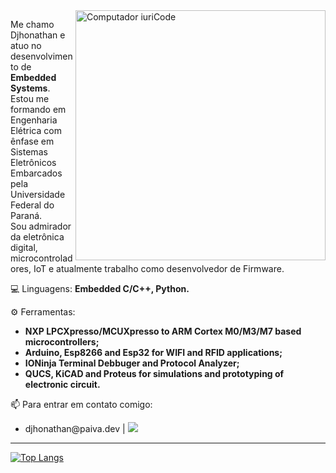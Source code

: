 <img src="https://raw.githubusercontent.com/MicaelliMedeiros/micaellimedeiros/master/image/computer-illustration.png" min-width="400px" max-width="400px" width="400px" align="right" alt="Computador iuriCode">

<p align="left"> 
  Me chamo Djhonathan e atuo no desenvolvimento de <strong>Embedded Systems</strong>.<br>
  Estou me formando em Engenharia Elétrica com ênfase em Sistemas Eletrônicos Embarcados pela Universidade Federal do Paraná.<br>Sou admirador da eletrônica digital, microcontroladores, IoT e atualmente trabalho como desenvolvedor de Firmware.<br>
</p>

<p align="left">
  💻 Linguagens: <strong>Embedded C/C++, Python.</strong>
</p>

<p align="left">
  ⚙️ Ferramentas:
<ul>
<li><strong>NXP LPCXpresso/MCUXpresso to ARM Cortex M0/M3/M7 based microcontrollers;
<li>Arduino, Esp8266 and Esp32 for WIFI and RFID applications;
<li>IONinja Terminal Debbuger and Protocol Analyzer;
<li>QUCS, KiCAD and Proteus for simulations and prototyping of electronic circuit.</strong>
</ul>
</p>

<p align="left">
  📫 Para entrar em contato comigo:
<ul>
<li>djhonathan@paiva.dev |  <a href="#" alt="Linkedin">
  <img src="https://img.shields.io/badge/-Linkedin-0e76a8?style=flat-square&logo=Linkedin&logoColor=white&link=https://www.linkedin.com/in/djhonathan-henrique-paiva/" /></a>
</ul>
</p><hr>

[![Top Langs](https://github-readme-stats.vercel.app/api/top-langs/?username=dhpn3&layout=compact&theme=dracula)](https://github.com/dhpn3?tab=repositories)
